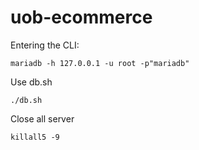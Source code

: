 # uob-ecommerce

Entering the CLI:
```
mariadb -h 127.0.0.1 -u root -p"mariadb"
```

Use db.sh
```
./db.sh 
```

Close all server
```
killall5 -9
```

 